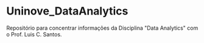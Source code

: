 # Uninove_DataAnalytics
Repositório para concentrar informações da Disciplina "Data Analytics" com o Prof. Luis C. Santos.
